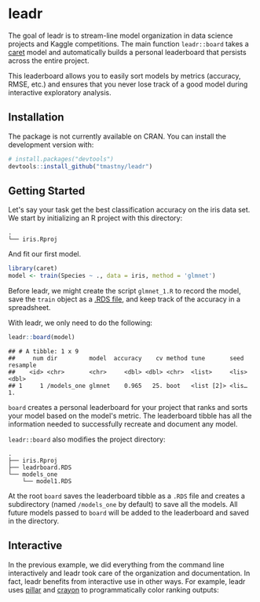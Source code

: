 
<!-- README.md is generated from README.Rmd. Please edit that file -->
leadr
=====

The goal of leadr is to stream-line model organization in data science projects and Kaggle competitions. The main function `leadr::board` takes a [caret](https://github.com/topepo/caret) model and automatically builds a personal leaderboard that persists across the entire project.

This leaderboard allows you to easily sort models by metrics (accuracy, RMSE, etc.) and ensures that you never lose track of a good model during interactive exploratory analysis.

Installation
------------

The package is not currently available on CRAN. You can install the development version with:

``` r
# install.packages("devtools")
devtools::install_github("tmastny/leadr")
```

Getting Started
---------------

Let's say your task get the best classification accuracy on the iris data set. We start by initializing an R project with this directory:

    .
    └── iris.Rproj

And fit our first model.

``` r
library(caret)
model <- train(Species ~ ., data = iris, method = 'glmnet')
```

Before leadr, we might create the script `glmnet_1.R` to record the model, save the `train` object as a [.RDS file](https://www.fromthebottomoftheheap.net/2012/04/01/saving-and-loading-r-objects/), and keep track of the accuracy in a spreadsheet.

With leadr, we only need to do the following:

``` r
leadr::board(model)
```

    ## # A tibble: 1 x 9
    ##     num dir         model  accuracy    cv method tune       seed  resample
    ##    <id> <chr>       <chr>     <dbl> <dbl> <chr>  <list>     <lis>    <dbl>
    ## 1     1 /models_one glmnet    0.965   25. boot   <list [2]> <lis…       1.

`board` creates a personal leaderboard for your project that ranks and sorts your model based on the model's metric. The leaderboard tibble has all the information needed to successfully recreate and document any model.

`leadr::board` also modifies the project directory:

    .
    ├── iris.Rproj
    ├── leadrboard.RDS
    └── models_one
        └── model1.RDS

At the root `board` saves the leaderboard tibble as a `.RDS` file and creates a subdirectory (named `/models_one` by default) to save all the models. All future models passed to `board` will be added to the leaderboard and saved in the directory.

Interactive
-----------

In the previous example, we did everything from the command line interactively and leadr took care of the organization and documentation. In fact, leadr benefits from interactive use in other ways. For example, leadr uses [pillar](https://github.com/r-lib/pillar) and [crayon](https://github.com/r-lib/crayon) to programmatically color ranking outputs:
